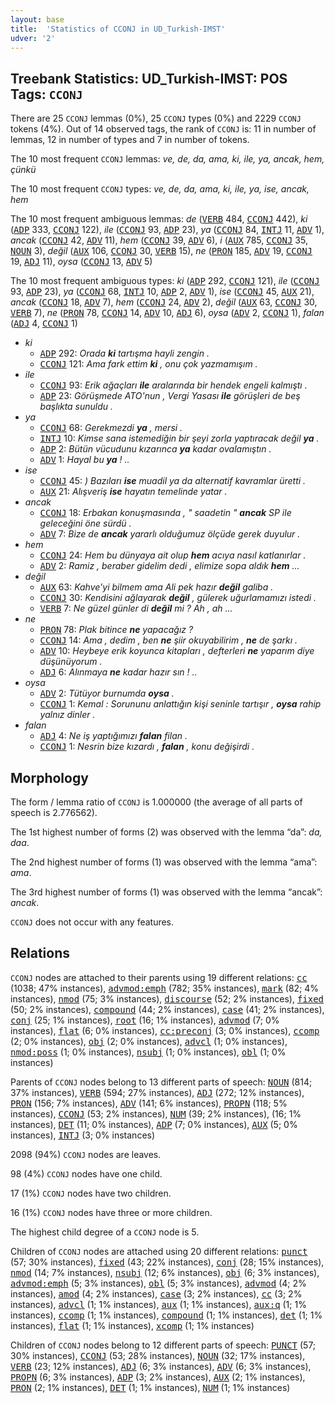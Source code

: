 ```yaml
---
layout: base
title:  'Statistics of CCONJ in UD_Turkish-IMST'
udver: '2'
---
```


## Treebank Statistics: UD_Turkish-IMST: POS Tags: `CCONJ`

There are 25 `CCONJ` lemmas (0%), 25 `CCONJ` types (0%) and 2229 `CCONJ` tokens (4%).
Out of 14 observed tags, the rank of `CCONJ` is: 11 in number of lemmas, 12 in number of types and 7 in number of tokens.

The 10 most frequent `CCONJ` lemmas: <em>ve, de, da, ama, ki, ile, ya, ancak, hem, çünkü</em>

The 10 most frequent `CCONJ` types:  <em>ve, de, da, ama, ki, ile, ya, ise, ancak, hem</em>

The 10 most frequent ambiguous lemmas: <em>de</em> (<tt><a href="tr_imst-pos-VERB.html">VERB</a></tt> 484, <tt><a href="tr_imst-pos-CCONJ.html">CCONJ</a></tt> 442), <em>ki</em> (<tt><a href="tr_imst-pos-ADP.html">ADP</a></tt> 333, <tt><a href="tr_imst-pos-CCONJ.html">CCONJ</a></tt> 122), <em>ile</em> (<tt><a href="tr_imst-pos-CCONJ.html">CCONJ</a></tt> 93, <tt><a href="tr_imst-pos-ADP.html">ADP</a></tt> 23), <em>ya</em> (<tt><a href="tr_imst-pos-CCONJ.html">CCONJ</a></tt> 84, <tt><a href="tr_imst-pos-INTJ.html">INTJ</a></tt> 11, <tt><a href="tr_imst-pos-ADV.html">ADV</a></tt> 1), <em>ancak</em> (<tt><a href="tr_imst-pos-CCONJ.html">CCONJ</a></tt> 42, <tt><a href="tr_imst-pos-ADV.html">ADV</a></tt> 11), <em>hem</em> (<tt><a href="tr_imst-pos-CCONJ.html">CCONJ</a></tt> 39, <tt><a href="tr_imst-pos-ADV.html">ADV</a></tt> 6), <em>i</em> (<tt><a href="tr_imst-pos-AUX.html">AUX</a></tt> 785, <tt><a href="tr_imst-pos-CCONJ.html">CCONJ</a></tt> 35, <tt><a href="tr_imst-pos-NOUN.html">NOUN</a></tt> 3), <em>değil</em> (<tt><a href="tr_imst-pos-AUX.html">AUX</a></tt> 106, <tt><a href="tr_imst-pos-CCONJ.html">CCONJ</a></tt> 30, <tt><a href="tr_imst-pos-VERB.html">VERB</a></tt> 15), <em>ne</em> (<tt><a href="tr_imst-pos-PRON.html">PRON</a></tt> 185, <tt><a href="tr_imst-pos-ADV.html">ADV</a></tt> 19, <tt><a href="tr_imst-pos-CCONJ.html">CCONJ</a></tt> 19, <tt><a href="tr_imst-pos-ADJ.html">ADJ</a></tt> 11), <em>oysa</em> (<tt><a href="tr_imst-pos-CCONJ.html">CCONJ</a></tt> 13, <tt><a href="tr_imst-pos-ADV.html">ADV</a></tt> 5)

The 10 most frequent ambiguous types:  <em>ki</em> (<tt><a href="tr_imst-pos-ADP.html">ADP</a></tt> 292, <tt><a href="tr_imst-pos-CCONJ.html">CCONJ</a></tt> 121), <em>ile</em> (<tt><a href="tr_imst-pos-CCONJ.html">CCONJ</a></tt> 93, <tt><a href="tr_imst-pos-ADP.html">ADP</a></tt> 23), <em>ya</em> (<tt><a href="tr_imst-pos-CCONJ.html">CCONJ</a></tt> 68, <tt><a href="tr_imst-pos-INTJ.html">INTJ</a></tt> 10, <tt><a href="tr_imst-pos-ADP.html">ADP</a></tt> 2, <tt><a href="tr_imst-pos-ADV.html">ADV</a></tt> 1), <em>ise</em> (<tt><a href="tr_imst-pos-CCONJ.html">CCONJ</a></tt> 45, <tt><a href="tr_imst-pos-AUX.html">AUX</a></tt> 21), <em>ancak</em> (<tt><a href="tr_imst-pos-CCONJ.html">CCONJ</a></tt> 18, <tt><a href="tr_imst-pos-ADV.html">ADV</a></tt> 7), <em>hem</em> (<tt><a href="tr_imst-pos-CCONJ.html">CCONJ</a></tt> 24, <tt><a href="tr_imst-pos-ADV.html">ADV</a></tt> 2), <em>değil</em> (<tt><a href="tr_imst-pos-AUX.html">AUX</a></tt> 63, <tt><a href="tr_imst-pos-CCONJ.html">CCONJ</a></tt> 30, <tt><a href="tr_imst-pos-VERB.html">VERB</a></tt> 7), <em>ne</em> (<tt><a href="tr_imst-pos-PRON.html">PRON</a></tt> 78, <tt><a href="tr_imst-pos-CCONJ.html">CCONJ</a></tt> 14, <tt><a href="tr_imst-pos-ADV.html">ADV</a></tt> 10, <tt><a href="tr_imst-pos-ADJ.html">ADJ</a></tt> 6), <em>oysa</em> (<tt><a href="tr_imst-pos-ADV.html">ADV</a></tt> 2, <tt><a href="tr_imst-pos-CCONJ.html">CCONJ</a></tt> 1), <em>falan</em> (<tt><a href="tr_imst-pos-ADJ.html">ADJ</a></tt> 4, <tt><a href="tr_imst-pos-CCONJ.html">CCONJ</a></tt> 1)


* <em>ki</em>
  * <tt><a href="tr_imst-pos-ADP.html">ADP</a></tt> 292: <em>Orada <b>ki</b> tartışma hayli zengin .</em>
  * <tt><a href="tr_imst-pos-CCONJ.html">CCONJ</a></tt> 121: <em>Ama fark ettim <b>ki</b> , onu çok yazmamışım .</em>
* <em>ile</em>
  * <tt><a href="tr_imst-pos-CCONJ.html">CCONJ</a></tt> 93: <em>Erik ağaçları <b>ile</b> aralarında bir hendek engeli kalmıştı .</em>
  * <tt><a href="tr_imst-pos-ADP.html">ADP</a></tt> 23: <em>Görüşmede ATO'nun , Vergi Yasası <b>ile</b> görüşleri de beş başlıkta sunuldu .</em>
* <em>ya</em>
  * <tt><a href="tr_imst-pos-CCONJ.html">CCONJ</a></tt> 68: <em>Gerekmezdi <b>ya</b> , mersi .</em>
  * <tt><a href="tr_imst-pos-INTJ.html">INTJ</a></tt> 10: <em>Kimse sana istemediğin bir şeyi zorla yaptıracak değil <b>ya</b> .</em>
  * <tt><a href="tr_imst-pos-ADP.html">ADP</a></tt> 2: <em>Bütün vücudunu kızarınca <b>ya</b> kadar ovalamıştın .</em>
  * <tt><a href="tr_imst-pos-ADV.html">ADV</a></tt> 1: <em>Hayal bu <b>ya</b> ! ..</em>
* <em>ise</em>
  * <tt><a href="tr_imst-pos-CCONJ.html">CCONJ</a></tt> 45: <em>) Bazıları <b>ise</b> muadil ya da alternatif kavramlar üretti .</em>
  * <tt><a href="tr_imst-pos-AUX.html">AUX</a></tt> 21: <em>Alışveriş <b>ise</b> hayatın temelinde yatar .</em>
* <em>ancak</em>
  * <tt><a href="tr_imst-pos-CCONJ.html">CCONJ</a></tt> 18: <em>Erbakan konuşmasında , " saadetin " <b>ancak</b> SP ile geleceğini öne sürdü .</em>
  * <tt><a href="tr_imst-pos-ADV.html">ADV</a></tt> 7: <em>Bize de <b>ancak</b> yararlı olduğumuz ölçüde gerek duyulur .</em>
* <em>hem</em>
  * <tt><a href="tr_imst-pos-CCONJ.html">CCONJ</a></tt> 24: <em>Hem bu dünyaya ait olup <b>hem</b> acıya nasıl katlanırlar .</em>
  * <tt><a href="tr_imst-pos-ADV.html">ADV</a></tt> 2: <em>Ramiz , beraber gidelim dedi , elimize sopa aldık <b>hem</b> ...</em>
* <em>değil</em>
  * <tt><a href="tr_imst-pos-AUX.html">AUX</a></tt> 63: <em>Kahve'yi bilmem ama Ali pek hazır <b>değil</b> galiba .</em>
  * <tt><a href="tr_imst-pos-CCONJ.html">CCONJ</a></tt> 30: <em>Kendisini ağlayarak <b>değil</b> , gülerek uğurlamamızı istedi .</em>
  * <tt><a href="tr_imst-pos-VERB.html">VERB</a></tt> 7: <em>Ne güzel günler di <b>değil</b> mi ? Ah , ah ...</em>
* <em>ne</em>
  * <tt><a href="tr_imst-pos-PRON.html">PRON</a></tt> 78: <em>Plak bitince <b>ne</b> yapacağız ?</em>
  * <tt><a href="tr_imst-pos-CCONJ.html">CCONJ</a></tt> 14: <em>Ama , dedim , ben <b>ne</b> şiir okuyabilirim , <b>ne</b> de şarkı .</em>
  * <tt><a href="tr_imst-pos-ADV.html">ADV</a></tt> 10: <em>Heybeye erik koyunca kitapları , defterleri <b>ne</b> yaparım diye düşünüyorum .</em>
  * <tt><a href="tr_imst-pos-ADJ.html">ADJ</a></tt> 6: <em>Alınmaya <b>ne</b> kadar hazır sın ! ..</em>
* <em>oysa</em>
  * <tt><a href="tr_imst-pos-ADV.html">ADV</a></tt> 2: <em>Tütüyor burnumda <b>oysa</b> .</em>
  * <tt><a href="tr_imst-pos-CCONJ.html">CCONJ</a></tt> 1: <em>Kemal : Sorununu anlattığın kişi seninle tartışır , <b>oysa</b> rahip yalnız dinler .</em>
* <em>falan</em>
  * <tt><a href="tr_imst-pos-ADJ.html">ADJ</a></tt> 4: <em>Ne iş yaptığımızı <b>falan</b> filan .</em>
  * <tt><a href="tr_imst-pos-CCONJ.html">CCONJ</a></tt> 1: <em>Nesrin bize kızardı , <b>falan</b> , konu değişirdi .</em>

## Morphology

The form / lemma ratio of `CCONJ` is 1.000000 (the average of all parts of speech is 2.776562).

The 1st highest number of forms (2) was observed with the lemma “da”: <em>da, daa</em>.

The 2nd highest number of forms (1) was observed with the lemma “ama”: <em>ama</em>.

The 3rd highest number of forms (1) was observed with the lemma “ancak”: <em>ancak</em>.

`CCONJ` does not occur with any features.


## Relations

`CCONJ` nodes are attached to their parents using 19 different relations: <tt><a href="tr_imst-dep-cc.html">cc</a></tt> (1038; 47% instances), <tt><a href="tr_imst-dep-advmod-emph.html">advmod:emph</a></tt> (782; 35% instances), <tt><a href="tr_imst-dep-mark.html">mark</a></tt> (82; 4% instances), <tt><a href="tr_imst-dep-nmod.html">nmod</a></tt> (75; 3% instances), <tt><a href="tr_imst-dep-discourse.html">discourse</a></tt> (52; 2% instances), <tt><a href="tr_imst-dep-fixed.html">fixed</a></tt> (50; 2% instances), <tt><a href="tr_imst-dep-compound.html">compound</a></tt> (44; 2% instances), <tt><a href="tr_imst-dep-case.html">case</a></tt> (41; 2% instances), <tt><a href="tr_imst-dep-conj.html">conj</a></tt> (25; 1% instances), <tt><a href="tr_imst-dep-root.html">root</a></tt> (16; 1% instances), <tt><a href="tr_imst-dep-advmod.html">advmod</a></tt> (7; 0% instances), <tt><a href="tr_imst-dep-flat.html">flat</a></tt> (6; 0% instances), <tt><a href="tr_imst-dep-cc-preconj.html">cc:preconj</a></tt> (3; 0% instances), <tt><a href="tr_imst-dep-ccomp.html">ccomp</a></tt> (2; 0% instances), <tt><a href="tr_imst-dep-obj.html">obj</a></tt> (2; 0% instances), <tt><a href="tr_imst-dep-advcl.html">advcl</a></tt> (1; 0% instances), <tt><a href="tr_imst-dep-nmod-poss.html">nmod:poss</a></tt> (1; 0% instances), <tt><a href="tr_imst-dep-nsubj.html">nsubj</a></tt> (1; 0% instances), <tt><a href="tr_imst-dep-obl.html">obl</a></tt> (1; 0% instances)

Parents of `CCONJ` nodes belong to 13 different parts of speech: <tt><a href="tr_imst-pos-NOUN.html">NOUN</a></tt> (814; 37% instances), <tt><a href="tr_imst-pos-VERB.html">VERB</a></tt> (594; 27% instances), <tt><a href="tr_imst-pos-ADJ.html">ADJ</a></tt> (272; 12% instances), <tt><a href="tr_imst-pos-PRON.html">PRON</a></tt> (156; 7% instances), <tt><a href="tr_imst-pos-ADV.html">ADV</a></tt> (141; 6% instances), <tt><a href="tr_imst-pos-PROPN.html">PROPN</a></tt> (118; 5% instances), <tt><a href="tr_imst-pos-CCONJ.html">CCONJ</a></tt> (53; 2% instances), <tt><a href="tr_imst-pos-NUM.html">NUM</a></tt> (39; 2% instances),  (16; 1% instances), <tt><a href="tr_imst-pos-DET.html">DET</a></tt> (11; 0% instances), <tt><a href="tr_imst-pos-ADP.html">ADP</a></tt> (7; 0% instances), <tt><a href="tr_imst-pos-AUX.html">AUX</a></tt> (5; 0% instances), <tt><a href="tr_imst-pos-INTJ.html">INTJ</a></tt> (3; 0% instances)

2098 (94%) `CCONJ` nodes are leaves.

98 (4%) `CCONJ` nodes have one child.

17 (1%) `CCONJ` nodes have two children.

16 (1%) `CCONJ` nodes have three or more children.

The highest child degree of a `CCONJ` node is 5.

Children of `CCONJ` nodes are attached using 20 different relations: <tt><a href="tr_imst-dep-punct.html">punct</a></tt> (57; 30% instances), <tt><a href="tr_imst-dep-fixed.html">fixed</a></tt> (43; 22% instances), <tt><a href="tr_imst-dep-conj.html">conj</a></tt> (28; 15% instances), <tt><a href="tr_imst-dep-nmod.html">nmod</a></tt> (14; 7% instances), <tt><a href="tr_imst-dep-nsubj.html">nsubj</a></tt> (12; 6% instances), <tt><a href="tr_imst-dep-obj.html">obj</a></tt> (6; 3% instances), <tt><a href="tr_imst-dep-advmod-emph.html">advmod:emph</a></tt> (5; 3% instances), <tt><a href="tr_imst-dep-obl.html">obl</a></tt> (5; 3% instances), <tt><a href="tr_imst-dep-advmod.html">advmod</a></tt> (4; 2% instances), <tt><a href="tr_imst-dep-amod.html">amod</a></tt> (4; 2% instances), <tt><a href="tr_imst-dep-case.html">case</a></tt> (3; 2% instances), <tt><a href="tr_imst-dep-cc.html">cc</a></tt> (3; 2% instances), <tt><a href="tr_imst-dep-advcl.html">advcl</a></tt> (1; 1% instances), <tt><a href="tr_imst-dep-aux.html">aux</a></tt> (1; 1% instances), <tt><a href="tr_imst-dep-aux-q.html">aux:q</a></tt> (1; 1% instances), <tt><a href="tr_imst-dep-ccomp.html">ccomp</a></tt> (1; 1% instances), <tt><a href="tr_imst-dep-compound.html">compound</a></tt> (1; 1% instances), <tt><a href="tr_imst-dep-det.html">det</a></tt> (1; 1% instances), <tt><a href="tr_imst-dep-flat.html">flat</a></tt> (1; 1% instances), <tt><a href="tr_imst-dep-xcomp.html">xcomp</a></tt> (1; 1% instances)

Children of `CCONJ` nodes belong to 12 different parts of speech: <tt><a href="tr_imst-pos-PUNCT.html">PUNCT</a></tt> (57; 30% instances), <tt><a href="tr_imst-pos-CCONJ.html">CCONJ</a></tt> (53; 28% instances), <tt><a href="tr_imst-pos-NOUN.html">NOUN</a></tt> (32; 17% instances), <tt><a href="tr_imst-pos-VERB.html">VERB</a></tt> (23; 12% instances), <tt><a href="tr_imst-pos-ADJ.html">ADJ</a></tt> (6; 3% instances), <tt><a href="tr_imst-pos-ADV.html">ADV</a></tt> (6; 3% instances), <tt><a href="tr_imst-pos-PROPN.html">PROPN</a></tt> (6; 3% instances), <tt><a href="tr_imst-pos-ADP.html">ADP</a></tt> (3; 2% instances), <tt><a href="tr_imst-pos-AUX.html">AUX</a></tt> (2; 1% instances), <tt><a href="tr_imst-pos-PRON.html">PRON</a></tt> (2; 1% instances), <tt><a href="tr_imst-pos-DET.html">DET</a></tt> (1; 1% instances), <tt><a href="tr_imst-pos-NUM.html">NUM</a></tt> (1; 1% instances)

